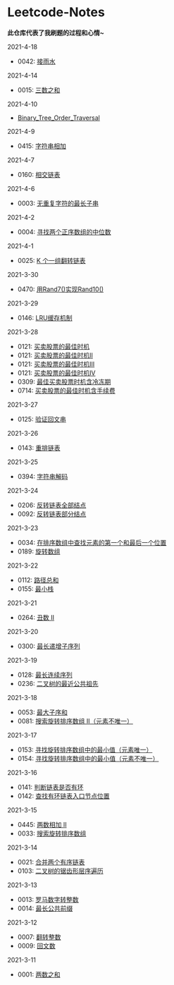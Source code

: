# Leetcode-Notes  

**此仓库代表了我刷题的过程和心情~**


2021-4-18

  - 0042: [接雨水](https://github.com/Willbebest/Leetcode-Notes/blob/main/2021-4-18/leetcode0042.md)  


2021-4-14

  - 0015: [三数之和](https://github.com/Willbebest/Leetcode-Notes/blob/main/2021-4-15/leetcode0015.md)  


2021-4-10

  - [Binary_Tree_Order_Traversal](https://github.com/Willbebest/Leetcode-Notes/blob/main/2021-4-10/Binary_Tree_Order_Traversal.md)  

2021-4-9

  - 0415: [字符串相加](https://github.com/Willbebest/Leetcode-Notes/blob/main/2021-4-9/leetcode0415.md)  

2021-4-7

  - 0160: [相交链表](https://github.com/Willbebest/Leetcode-Notes/blob/main/2021-4-7/leetcode0160.md)  

2021-4-6

  - 0003: [无重复字符的最长子串](https://github.com/Willbebest/Leetcode-Notes/blob/main/2021-4-6/leetcode0003.md)  

2021-4-2

  - 0004: [寻找两个正序数组的中位数](https://github.com/Willbebest/Leetcode-Notes/blob/main/2021-4-2/leetcode0004.md)  

2021-4-1

  - 0025: [K 个一组翻转链表](https://github.com/Willbebest/Leetcode-Notes/blob/main/2021-4-1/leetcode0025.md)  

2021-3-30

  - 0470: [用Rand7()实现Rand10()](https://github.com/Willbebest/Leetcode-Notes/blob/main/2021-3-30/leetcode0470.md)  

2021-3-29

  - 0146: [LRU缓存机制](https://github.com/Willbebest/Leetcode-Notes/blob/main/2021-3-29/leetcode0146.md)  


2021-3-28

  - 0121: [买卖股票的最佳时机](https://github.com/Willbebest/Leetcode-Notes/blob/main/2021-3-28/leetcode0121.md)  
  - 0121: [买卖股票的最佳时机II](https://github.com/Willbebest/Leetcode-Notes/blob/main/2021-3-28/leetcode0122.md)  
  - 0121: [买卖股票的最佳时机III](https://github.com/Willbebest/Leetcode-Notes/blob/main/2021-3-28/leetcode0123.md)  
  - 0121: [买卖股票的最佳时机IV](https://github.com/Willbebest/Leetcode-Notes/blob/main/2021-3-28/leetcode0188.md)  
  - 0309: [最佳买卖股票时机含冷冻期](https://github.com/Willbebest/Leetcode-Notes/blob/main/2021-3-28/leetcode0309.md)        
  - 0714: [买卖股票的最佳时机含手续费](https://github.com/Willbebest/Leetcode-Notes/blob/main/2021-3-28/leetcode0714.md)

2021-3-27

  - 0125: [验证回文串](https://github.com/Willbebest/Leetcode-Notes/blob/main/2021-3-27/leetcode0125.md)  

2021-3-26

  - 0143: [重排链表](https://github.com/Willbebest/Leetcode-Notes/blob/main/2021-3-26/leetcode0143.md)  


2021-3-25

  - 0394: [字符串解码](https://github.com/Willbebest/Leetcode-Notes/blob/main/2021-3-25/leetcode0394.md)  

2021-3-24

  - 0206: [反转链表全部结点](https://github.com/Willbebest/Leetcode-Notes/blob/main/2021-3-24/leetcode0206.md)  
  - 0092: [反转链表部分结点](https://github.com/Willbebest/Leetcode-Notes/blob/main/2021-3-24/leetcode0092.md)  

2021-3-23

  - 0034: [在排序数组中查找元素的第一个和最后一个位置](https://github.com/Willbebest/Leetcode-Notes/blob/main/2021-3-23/leetcode0034.md)  
  - 0189: [旋转数组](https://github.com/Willbebest/Leetcode-Notes/blob/main/2021-3-23/leetcode0189.md)  

2021-3-22

  - 0112: [路径总和](https://github.com/Willbebest/Leetcode-Notes/blob/main/2021-3-22/leetcode0112.md)  
  - 0155: [最小栈](https://github.com/Willbebest/Leetcode-Notes/blob/main/2021-3-22/leetcode0155.md)  

2021-3-21

  - 0264: [丑数 II](https://github.com/Willbebest/Leetcode-Notes/blob/main/2021-3-21/leetcode0264.md)  

2021-3-20

  - 0300: [最长递增子序列](https://github.com/Willbebest/Leetcode-Notes/blob/main/2021-3-20/leetcode0300.md)  

2021-3-19 

  - 0128: [最长连续序列](https://github.com/Willbebest/Leetcode-Notes/blob/main/2021-3-19/leetcode0128.md)  
  - 0236: [二叉树的最近公共祖先](https://github.com/Willbebest/Leetcode-Notes/blob/main/2021-3-19/leetcode0236.md)  

2021-3-18 

  - 0053: [最大子序和](https://github.com/Willbebest/Leetcode-Notes/blob/main/2021-3-18/leetcode0053.md)  
  - 0081: [搜索旋转排序数组 II（元素不唯一）](https://github.com/Willbebest/Leetcode-Notes/blob/main/2021-3-18/leetcode0081.md)  


2021-3-17 

  - 0153: [寻找旋转排序数组中的最小值（元素唯一）](https://github.com/Willbebest/Leetcode-Notes/blob/main/2021-3-17/leetcode0153.md)  
  - 0154: [寻找旋转排序数组中的最小值（元素不唯一）](https://github.com/Willbebest/Leetcode-Notes/blob/main/2021-3-17/leetcode0154.md)  

2021-3-16  

  - 0141: [判断链表是否有环](https://github.com/Willbebest/Leetcode-Notes/blob/main/2021-3-16/leetcode0141.md)  
  - 0142: [查找有环链表入口节点位置](https://github.com/Willbebest/Leetcode-Notes/blob/main/2021-3-16/leetcode0142.md) 

2021-3-15  

  - 0445: [两数相加 II](https://github.com/Willbebest/Leetcode-Notes/blob/main/2021-3-15/leetcode0445.md)  
  - 0033: [搜索旋转排序数组](https://github.com/Willbebest/Leetcode-Notes/blob/main/2021-3-15/leetcode0033.md) 

2021-3-14  

  - 0021: [合并两个有序链表](https://github.com/Willbebest/Leetcode-Notes/blob/main/2021-3-14/leetcode0021.md)  
  - 0103: [二叉树的锯齿形层序遍历](https://github.com/Willbebest/Leetcode-Notes/blob/main/2021-3-14/leetcode0103.md) 

2021-3-13  
  - 0013: [罗马数字转整数](https://github.com/Willbebest/Leetcode-Notes/blob/main/2021-3-13/leetcode0014.md)  
  - 0014: [最长公共前缀](https://github.com/Willbebest/Leetcode-Notes/blob/main/2021-3-13/leetcode0014.md)  

2021-3-12  
  - 0007: [翻转整数](https://github.com/Willbebest/Leetcode-Notes/blob/main/2021-3-12/LeetCode0007.md)   
  - 0009: [回文数](https://github.com/Willbebest/Leetcode-Notes/blob/main/2021-3-12/leetcode0009.md)   

2021-3-11  
- 0001: [两数之和](https://github.com/Willbebest/Leetcode-Notes/blob/main/2021-3-11/leetcode0001.md)  







